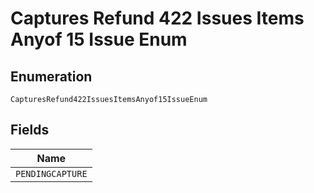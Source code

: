 
# Captures Refund 422 Issues Items Anyof 15 Issue Enum

## Enumeration

`CapturesRefund422IssuesItemsAnyof15IssueEnum`

## Fields

| Name |
|  --- |
| `PENDINGCAPTURE` |

